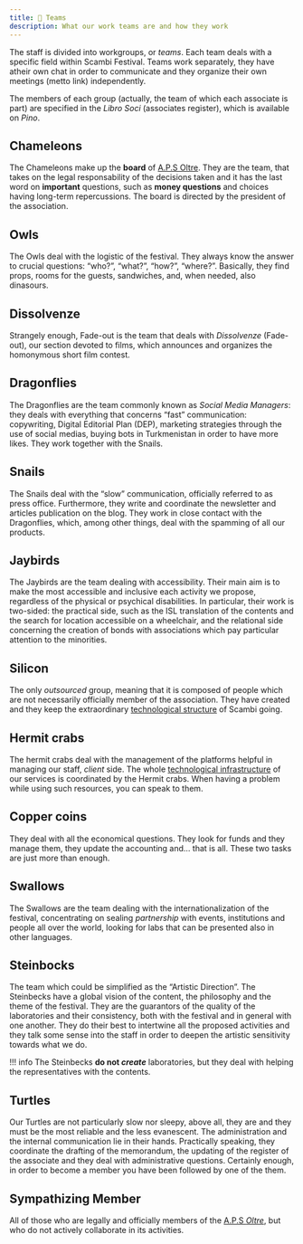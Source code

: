 ```yaml
---
title: 💑 Teams
description: What our work teams are and how they work
---
```

The staff is divided into workgroups, or _teams_. Each team deals with a specific field within Scambi Festival. Teams work separately, they have atheir own chat in order to communicate and they organize their own meetings (metto link) independently.

The members of each group (actually, the team of which each associate is part) are specified in the _Libro Soci_ (associates register), which is available on _Pino_.

## Chameleons

The Chameleons make up the **board** of [A.P.S Oltre](../../associazione/). They are the team, that takes on the legal responsability of the decisions taken and it has the last word on **important** questions, such as **money questions** and choices having long-term repercussions. The board is directed by the president of the association.

## Owls

The Owls deal with the logistic of the festival. They always know the answer to crucial questions: “who?”, “what?”, “how?”, “where?”. Basically, they find props, rooms for the guests, sandwiches, and, when needed, also dinasours.

## Dissolvenze

Strangely enough, Fade-out is the team that deals with _Dissolvenze_ (Fade-out), our section devoted to films, which announces and organizes the homonymous short film contest.

## Dragonflies

The Dragonflies are the team commonly known as _Social Media Managers_: they deals with everything that concerns “fast” communication: copywriting, Digital Editorial Plan (DEP), marketing strategies through the use of social medias, buying bots in Turkmenistan in order to have more likes. They work together with the Snails.

## Snails

The Snails deal with the “slow” communication, officially referred to as press office. Furthermore, they write and coordinate the newsletter and articles publication on the blog. They work in close contact with the Dragonflies, which, among other things, deal with the spamming of all our products.

## Jaybirds

The Jaybirds are the team dealing with accessibility. Their main aim is to make the most accessible and inclusive each activity we propose, regardless of the physical or psychical disabilities. In particular, their work is two-sided: the practical side, such as the ISL translation of the contents and the search for location accessible on a wheelchair, and the relational side concerning the creation of bonds with associations which pay particular attention to the minorities.

## Silicon

The only _outsourced_ group, meaning that it is composed of people which are not necessarily officially member of the association. They have created and they keep the extraordinary [technological structure](../../tools/) of Scambi going.

## Hermit crabs

The hermit crabs deal with the management of the platforms helpful in managing our staff, _client_ side. The whole [technological infrastructure](../../tools/) of our services is coordinated by the Hermit crabs. When having a problem while using such resources, you can speak to them.

## Copper coins

They deal with all the economical questions. They look for funds and they manage them, they update the accounting and… that is all. These two tasks are just more than enough.

## Swallows

The Swallows are the team dealing with the internationalization of the festival, concentrating on sealing _partnership_ with events, institutions and people all over the world, looking for labs that can be presented also in other languages.

## Steinbocks

The team which could be simplified as the “Artistic Direction”. The Steinbecks have a global vision of the content, the philosophy and the theme of the festival. They are the guarantors of the quality of the laboratories and their consistency, both with the festival and in general with one another. They do their best to intertwine all the proposed activities and they talk some sense into the staff in order to deepen the artistic sensitivity towards what we do.

!!! info
	The Steinbecks **do not _create_** laboratories, but they deal with helping the representatives with the contents.

## Turtles

Our Turtles are not particularly slow nor sleepy, above all, they are and they must be the most reliable and the less evanescent. The administration and the internal communication lie in their hands. Practically speaking, they coordinate the drafting of the memorandum, the updating of the register of the associate and they deal with administrative questions. Certainly enough, in order to become a member you have been followed by one of the them.

## Sympathizing Member

All of those who are legally and officially members of the [A.P.S _Oltre_](../../associazione/), but who do not actively collaborate in its activities.
